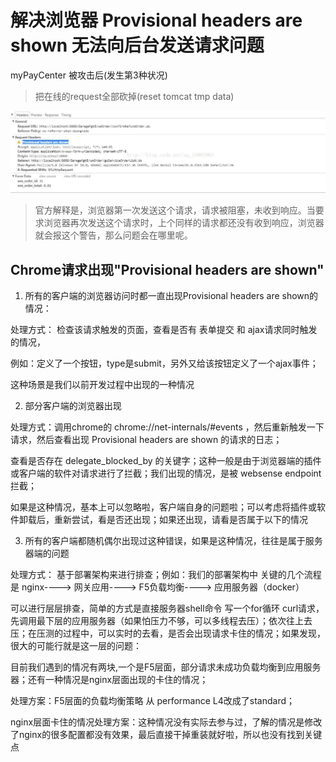 # 解决浏览器 Provisional headers are shown 无法向后台发送请求问题

myPayCenter 被攻击后(发生第3种状况)

> 把在线的request全部砍掉(reset tomcat tmp data)


![](./images/20171018153156943.jpg)


> 官方解释是，浏览器第一次发送这个请求，请求被阻塞，未收到响应。当要求浏览器再次发送这个请求时，上个同样的请求都还没有收到响应，浏览器就会报这个警告，那么问题会在哪里呢。



## Chrome请求出现"Provisional headers are shown"

1. 所有的客户端的浏览器访问时都一直出现Provisional headers are shown的情况：

处理方式： 检查该请求触发的页面，查看是否有 表单提交 和 ajax请求同时触发的情况，

例如：定义了一个按钮，type是submit，另外又给该按钮定义了一个ajax事件；

这种场景是我们以前开发过程中出现的一种情况



2. 部分客户端的浏览器出现

处理方式：调用chrome的  chrome://net-internals/#events ，然后重新触发一下请求，然后查看出现 Provisional headers are shown 的请求的日志；

查看是否存在 delegate_blocked_by 的关键字；这种一般是由于浏览器端的插件或客户端的软件对请求进行了拦截；我们出现的情况，是被 websense endpoint拦截；

如果是这种情况，基本上可以忽略啦，客户端自身的问题啦；可以考虑将插件或软件卸载后，重新尝试，看是否还出现；如果还出现，请看是否属于以下的情况



3. 所有的客户端都随机偶尔出现过这种错误，如果是这种情况，往往是属于服务器端的问题

 处理方式： 基于部署架构来进行排查；例如：我们的部署架构中 关键的几个流程是 nginx----> 网关应用----> F5负载均衡----> 应用服务器（docker）

可以进行层层排查，简单的方式是直接服务器shell命令 写一个for循环 curl请求，先调用最下层的应用服务器（如果怕压力不够，可以多线程去压）；依次往上去压；在压测的过程中，可以实时的去看，是否会出现请求卡住的情况；如果发现，很大的可能行就是这一层的问题：



目前我们遇到的情况有两块,一个是F5层面，部分请求未成功负载均衡到应用服务器；还有一种情况是nginx层面出现的卡住的情况；

处理方案：F5层面的负载均衡策略 从 performance L4改成了standard； 

nginx层面卡住的情况处理方案：这种情况没有实际去参与过，了解的情况是修改了nginx的很多配置都没有效果，最后直接干掉重装就好啦，所以也没有找到关键点









